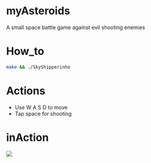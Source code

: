 # myAsteroids
A small space battle game against evil shooting enemies
# How_to
``` bash
make && ./SkyShipperinho
```
# Actions
* Use W A S D to move
* Tap space for shooting

# inAction
![](https://raw.githubusercontent.com/vnekhay/myAsteroids/master/Asteroids_gif.gif)
